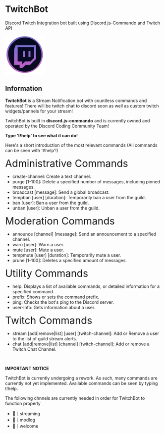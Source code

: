 # TwitchBot
Discord Twitch Integration bot built using Discord.js-Commando and Twitch API

<img src="https://raw.githubusercontent.com/Discord-Coding-Community/TwitchBot/main/img/avatar.png">

## Information
<p><strong>TwitchBot</strong> is a Stream Notification bot with countless commands and features! There will be twitch chat to discord soon as well as custom twitch widgets/pannels for your stream!</p>
<p>TwitchBot is built in <strong>discord.js-commando</strong> and is currently owned and operated by the Discord Coding Community Team!</p>
<p><strong>Type 't!help' to see what it can do!</strong></p>
<p>Here's a short introduction of the most relevant commands (All commands can be seen with 't!help'!)</p>
<p><font size="6">Administrative Commands</font></p>
<ul>
  <li>create-channel: Create a text channel.</li>
  <li>purge [1-100]: Delete a specified number of messages, including pinned messages.</li>
  <li>broadcast [message]: Send a global broadcast.</li>
  <li>tempban [user] [duration]: Temporarily ban a user from the guild.</li>
  <li>ban [user]: Ban a user from the guild.</li>
  <li>unban [user]: Unban a user from the guild.</li>
</ul>
<p><font size="6">Moderation Commands</font></p>
<ul>
  <li>announce [channel] [message]: Send an announcement to a specified channel.</li>
  <li>warn [user]: Warn a user.</li>
  <li>mute [user]: Mute a user.</li>
  <li>tempmute [user] [duration]: Temporarily mute a user.</li>
  <li>prune [1-100]: Deletes a specified amount of messages.</li>
</ul>
<p><font size="6">Utility Commands</font></p>
<ul>
  <li>help: Displays a list of available commands, or detailed information for a specified command.</li>
  <li>prefix: Shows or sets the command prefix.</li>
  <li>ping: Checks the bot's ping to the Discord server.</li>
  <li>user-info: Gets information about a user.</li>
</ul>
<p><font size="6">Twitch Commands</font></p>
<ul>
  <li>stream [add|remove|list] [user] [twitch-channel]: Add or Remove a user to the list of guild stream alerts.</li>
  <li>chat [add|remove|list] [channel] [twitch-channel]: Add or remove a Twitch Chat Channel.</li>
</ul>
<br>
<p><strong>IMPORTANT NOTICE</strong></p>
  <p>TwitchBot is currently undergoing a rework. As such, many commands are currently not yet implemented. Available commands can be seen by typing t!help.</p>
  <p>The following chnnels are currently needed in order for TwitchBot to function properly</p>
<ul>
  <li>📣｜streaming</li>
  <li>💼｜modlog</li>
  <li>👋｜welcome</li>
</ul>
